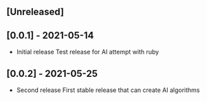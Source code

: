## [Unreleased]

## [0.0.1] - 2021-05-14
- Initial release
Test release for AI attempt with ruby
## [0.0.2] - 2021-05-25
- Second release
First stable release that can create AI algorithms

